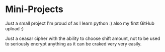 # Mini-Projects
Just a small project I'm proud of as I learn python :) also my first GitHub upload :)

Just a ceasar cipher with the ability to choose shift amount, not to be used to seriously encrypt anything as it can be craked very very easily.
